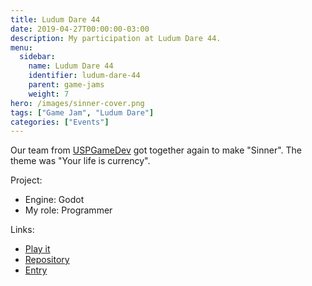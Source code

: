 ```yaml
---
title: Ludum Dare 44
date: 2019-04-27T00:00:00-03:00
description: My participation at Ludum Dare 44.
menu:
  sidebar:
    name: Ludum Dare 44
    identifier: ludum-dare-44
    parent: game-jams
    weight: 7
hero: /images/sinner-cover.png
tags: ["Game Jam", "Ludum Dare"]
categories: ["Events"]
---
```


Our team from [USPGameDev](https://uspgamedev.org/) got together again to make "Sinner". The theme was "Your life is currency".

Project:
* Engine: Godot
* My role: Programmer

Links:
* [Play it](https://uspgamedev.itch.io/sinner)
* [Repository](https://gitlab.com/uspgamedev/sinner)
* [Entry](https://ldjam.com/events/ludum-dare/44/sinner)